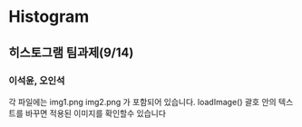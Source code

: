 # Histogram
## 히스토그램 팀과제(9/14)
### 이석윤, 오인석
각 파일에는 img1.png img2.png 가 포함되어 있습니다.
loadImage() 괄호 안의 텍스트를 바꾸면 적용된 이미지를 확인할수 있습니다 
